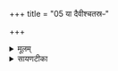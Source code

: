 +++
title = "05 या दैवीश्चतस्रᳶ"

+++
<details><summary>मूलम्</summary>

या दैवी॒श्चत॑स्रᳶ प्र॒दिशः॑ ।  
वात॑पत्नीर॒भि सूर्यो॑ विच॒ष्टे ।  
तासा᳚न्त्वा ज॒रस॒ आद॑ध
प्र यख्ष्म॑ एतु॒ निर्ऋ॑तिम्परा॒चैः ।  


</details>

<details><summary>सायणटीका</summary>

5पञ्चमीमाह - वातपत्नीः वायोः पालयित्रीः देवी देवतारूपाः याश्चतस्रः प्रदिशोऽभिलक्ष्य सूर्यो विचष्टे विशेषेण ख्यापयति तासां दिशां जरसे जरार्थं त्वामादधामि स्थापयामि ॥ यावद्दिशो न जीर्यन्ति तावत्त्वां जीवयामीत्यर्थः ॥ योऽयं यक्ष्मो व्याधिः स पराचैः त्वत्तः पराङ्मुखो भूत्वा निऋक्ततिं रक्षोजातिं प्रैतु प्राप्नोतु ॥


</details>

